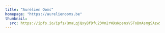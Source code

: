 ```yaml
---
title: "Aurélien Ooms"
homepage: "https://aurelienooms.be"
thumbnail:
  src: https://ipfs.io/ipfs/QmaLqjQxyBfDfu23Vm2rW9sNpsnsVSToBmAsmgSAzwSqnm
---
```

